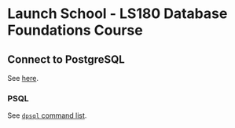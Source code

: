 # Launch School - LS180 Database Foundations Course

## Connect to PostgreSQL

See [here](https://github.com/lightmotive/ls-ruby-project-template#connect-to-postgresql).

### PSQL

See [`dpsql` command list](https://github.com/lightmotive/ls-ruby-project-template#dpsql-command-list).
